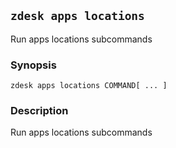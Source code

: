 ## `zdesk apps locations`

Run apps locations subcommands

### Synopsis

    zdesk apps locations COMMAND[ ... ]

### Description

Run apps locations subcommands


